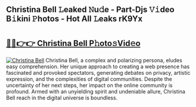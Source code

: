 ## Christina Bell 𝙻eaked 𝙽u𝚍e - Part-Djs 𝚅𝚒deo B𝚒kini 𝙿hotos - Hot All 𝙻eaks rK9Yx

# <h2><a href="http://ld64a3.urlbe.top/?page=Christina+Bell">🔗🔗👉👉 Christina Bell P𝚑oto𝚜Vid𝚎o</a></h2>

[![Christina Bell](https://i.imgur.com/eBuTRDB.gif)](http://ld64a3.urlbe.top/?page=Christina+Bell)
Christina Bell, a complex and polarizing persona, eludes easy comprehension. Her unique approach to creating a web presence has fascinated and provoked spectators, generating debates on privacy, artistic expression, and the complexities of digital communities. Despite the uncertainty of her next steps, her impact on the online community is profound. Armed with an unyielding spirit and undeniable allure, Christina Bell reach in the digital universe is boundless.
